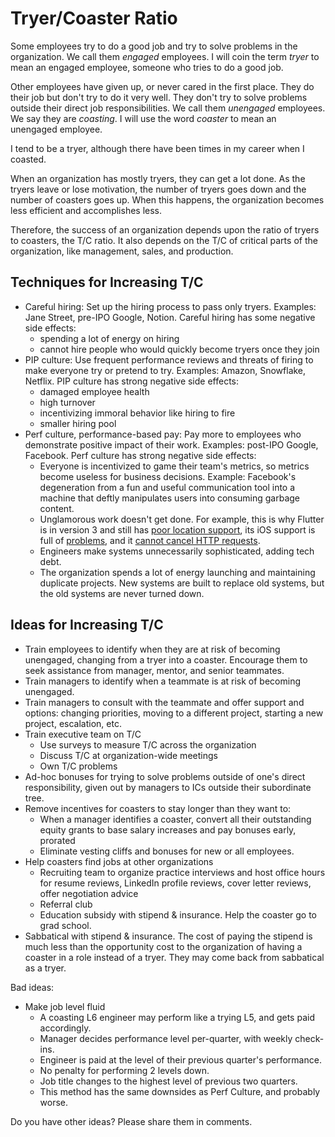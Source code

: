 # Tryer/Coaster Ratio

Some employees try to do a good job and try to solve problems in the organization.
We call them *engaged* employees.
I will coin the term *tryer* to mean an engaged employee, someone who tries to do a good job.

Other employees have given up, or never cared in the first place.
They do their job but don't try to do it very well.
They don't try to solve problems outside their direct job responsibilities.
We call them *unengaged* employees. We say they are *coasting*.
I will use the word *coaster* to mean an unengaged employee.

I tend to be a tryer, although there have been times in my career when I coasted.

When an organization has mostly tryers, they can get a lot done.
As the tryers leave or lose motivation, the number of tryers goes down and the number of coasters goes up.
When this happens, the organization becomes less efficient and accomplishes less.

Therefore, the success of an organization depends upon the ratio of tryers to coasters, the T/C ratio.
It also depends on the T/C of critical parts of the organization, like management, sales, and production.

## Techniques for Increasing T/C

- Careful hiring: Set up the hiring process to pass only tryers.
  Examples: Jane Street, pre-IPO Google, Notion.
  Careful hiring has some negative side effects:
    - spending a lot of energy on hiring
    - cannot hire people who would quickly become tryers once they join
- PIP culture: Use frequent performance reviews and threats of firing to make everyone try or pretend to try.
  Examples: Amazon, Snowflake, Netflix.
  PIP culture has strong negative side effects:
    - damaged employee health
    - high turnover
    - incentivizing immoral behavior like hiring to fire
    - smaller hiring pool
- Perf culture, performance-based pay:
  Pay more to employees who demonstrate positive impact of their work.
  Examples: post-IPO Google, Facebook.
  Perf culture has strong negative side effects:
    - Everyone is incentivized to game their team's metrics, so metrics become useless for business decisions.
      Example: Facebook's degeneration from a fun and useful communication tool
      into a machine that deftly manipulates users into consuming garbage content.
    - Unglamorous work doesn't get done. For example, this is why Flutter is in version 3 and still has
      [poor location support](https://github.com/flutter/flutter/issues/31453),
      its iOS support is full of [problems](https://github.com/flutter/flutter/issues/80860),
      and it [cannot cancel HTTP requests](https://github.com/dart-lang/http/issues/424).
    - Engineers make systems unnecessarily sophisticated, adding tech debt.
    - The organization spends a lot of energy launching and maintaining duplicate projects.
      New systems are built to replace old systems, but the old systems are never turned down.

## Ideas for Increasing T/C

- Train employees to identify when they are at risk of becoming unengaged, changing from a tryer into a coaster.
  Encourage them to seek assistance from manager, mentor, and senior teammates.
- Train managers to identify when a teammate is at risk of becoming unengaged.
- Train managers to consult with the teammate and offer support and options: changing priorities, moving to a different
  project, starting a new project, escalation, etc.
- Train executive team on T/C
    - Use surveys to measure T/C across the organization
    - Discuss T/C at organization-wide meetings
    - Own T/C problems
- Ad-hoc bonuses for trying to solve problems outside of one's direct responsibility, given out by managers to ICs
  outside their subordinate tree.
- Remove incentives for coasters to stay longer than they want to:
    - When a manager identifies a coaster, convert all their outstanding equity grants to base salary increases and pay
      bonuses early, prorated
    - Eliminate vesting cliffs and bonuses for new or all employees.
- Help coasters find jobs at other organizations
    - Recruiting team to organize practice interviews and host office hours for resume reviews, LinkedIn profile
      reviews, cover letter reviews, offer negotiation advice
    - Referral club
    - Education subsidy with stipend & insurance. Help the coaster go to grad school.
- Sabbatical with stipend & insurance.
  The cost of paying the stipend is much less than the opportunity cost to the organization of having a coaster in a
  role instead of a tryer.
  They may come back from sabbatical as a tryer.

Bad ideas:

- Make job level fluid
    - A coasting L6 engineer may perform like a trying L5, and gets paid accordingly.
    - Manager decides performance level per-quarter, with weekly check-ins.
    - Engineer is paid at the level of their previous quarter's performance.
    - No penalty for performing 2 levels down.
    - Job title changes to the highest level of previous two quarters.
    - This method has the same downsides as Perf Culture, and probably worse.

Do you have other ideas? Please share them in comments.
